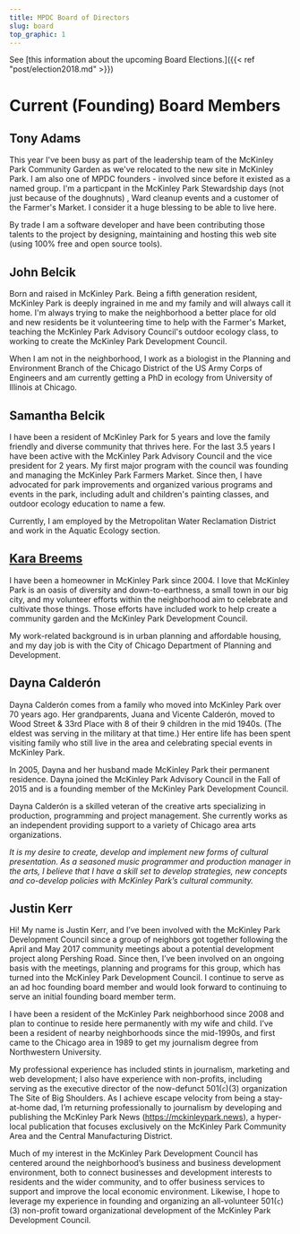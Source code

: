 ```yaml
---
title: MPDC Board of Directors
slug: board
top_graphic: 1
---
```


See [this information about the upcoming Board Elections.]({{< ref "post/election2018.md" >}})


# Current (Founding) Board Members

## Tony Adams

This year I've been busy as part of the leadership team of the McKinley Park Community Garden as we've relocated to the new site in McKinley Park. I am also one of MPDC founders - involved since before it existed as a named group. I'm a particpant in the McKinley Park Stewardship days (not just because of the doughnuts) , Ward cleanup events and a customer of the Farmer's Market. I consider it a huge blessing to be able to live here. 

By trade I am a software developer and have been contributing those talents to the project by designing, maintaining and hosting this web site (using 100% free and open source tools).

## John Belcik

Born and raised in McKinley Park. Being a fifth generation resident, McKinley Park is deeply ingrained in me and my family and will always call it home. I'm always trying to make the neighborhood a better place for old and new residents be it volunteering time to help with the Farmer's Market, teaching the McKinley Park Advisory Council's outdoor ecology class, to working to create the McKinley Park Development Council. 

When I am not in the neighborhood, I work as a biologist in the Planning and Environment Branch of the Chicago District of the US Army Corps of Engineers and am currently getting a PhD in ecology from University of Illinois at Chicago.   

## Samantha Belcik

 I have been a resident of McKinley Park for 5 years and love the family friendly and diverse community that thrives here. For the last 3.5 years I have been active with the McKinley Park Advisory Council and the vice president for 2 years.  My first major program with the council was founding and managing the McKinley Park Farmers Market.  Since then, I have advocated for park improvements and organized various programs and events in the park, including adult and children's painting classes, and outdoor ecology education to name a few.  

Currently, I am employed by the Metropolitan Water Reclamation District and work in the Aquatic Ecology section.  

## [Kara Breems](https://www.linkedin.com/in/kara-breems-17755559/) 

I have been a homeowner in McKinley Park since 2004. I love that McKinley Park is an oasis of diversity and down-to-earthness, a small town in our big city, and my volunteer efforts within the neighborhood aim to celebrate and cultivate those things. Those efforts have included work to help create a community garden and the McKinley Park Development Council.

My work-related background is in urban planning and affordable housing, and my day job is with the City of Chicago Department of Planning and Development.

## Dayna Calderón

Dayna Calderón comes from a family who moved into McKinley Park over 70 years ago. Her grandparents, Juana and Vicente Calderón, moved to Wood Street & 33rd Place with 8 of their 9 children in the mid 1940s.  (The eldest was serving in the military at that time.)  Her entire life has been spent visiting family who still live in the area and celebrating special events in McKinley Park. 
 
In 2005, Dayna and her husband made McKinley Park their permanent residence.
Dayna joined the McKinley Park Advisory Council in the Fall of 2015 and is a founding member of the McKinley Park Development Council.
 
Dayna Calderón is a skilled veteran of the creative arts specializing in production, programming and project management.  She currently works as an independent providing support to a variety of Chicago area arts organizations.
 
_It is my desire to create, develop and implement new forms of cultural presentation. As a seasoned music programmer and production manager in the arts, I believe that I have a skill set to develop strategies, new concepts and co-develop policies with McKinley Park’s cultural community._

  
## Justin Kerr

Hi! My name is Justin Kerr, and I’ve been involved with the McKinley Park Development Council since a group of neighbors got together following the April and May 2017 community meetings about a potential development project along Pershing Road. Since then, I’ve been involved on an ongoing basis with the meetings, planning and programs for this group, which has turned into the McKinley Park Development Council. I continue to serve as an ad hoc founding board member and would look forward to continuing to serve an initial founding board member term.

I have been a resident of the McKinley Park neighborhood since 2008 and plan to continue to reside here permanently with my wife and child. I’ve been a resident of nearby neighborhoods since the mid-1990s, and first came to the Chicago area in 1989 to get my journalism degree from Northwestern University.

My professional experience has included stints in journalism, marketing and web development; I also have experience with non-profits, including serving as the executive director of the now-defunct 501(`c`)(3) organization The Site of Big Shoulders. As I achieve escape velocity from being a stay-at-home dad, I’m returning professionally to journalism by developing and publishing the McKinley Park News (https://mckinleypark.news), a hyper-local publication that focuses exclusively on the McKinley Park Community Area and the Central Manufacturing District.

Much of my interest in the McKinley Park Development Council has centered around the neighborhood’s business and business development environment, both to connect businesses and development interests to residents and the wider community, and to offer business services to support and improve the local economic environment. Likewise, I hope to leverage my experience in founding and organizing an all-volunteer 501(`c`)(3) non-profit toward organizational development of the McKinley Park Development Council.



